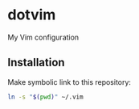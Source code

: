 # dotvim

My Vim configuration

## Installation

Make symbolic link to this repository:

```bash
ln -s "$(pwd)" ~/.vim
```
